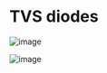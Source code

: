# TVS diodes



![image](https://user-images.githubusercontent.com/42329930/219541123-6c8169dc-7c9a-4b08-8e59-6bb321f54502.png)

![image](https://user-images.githubusercontent.com/42329930/219541205-f91c8c7c-e3dc-4270-b38f-0a1f2cd3da15.png)
